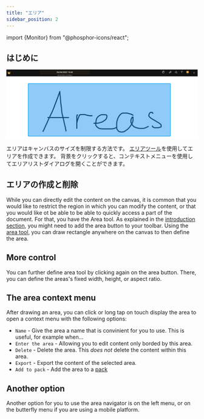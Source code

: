 ```yaml
---
title: "エリア"
sidebar_position: 2
---
```


import {Monitor} from "@phosphor-icons/react";


## はじめに

![エリア](area.png)

エリアはキャンバスのサイズを制限する方法です。 [エリアツール](tools/area.md)を使用してエリアを作成できます。 背景をクリックすると、コンテキストメニューを使用してエリアリストダイアログを開くことができます。

## エリアの作成と削除

While you can directly edit the content on the canvas, it is common that you would like to restrict the region in which you can modify the content, or that you would like ot be able to be able to quickly access a part of the document. For that, you have the <Monitor/> Area tool. As explained in the [introduction section](README.md), you might need to add the <Monitor/> area button to your toolbar. Using the [area tool](tools/area.md), you can draw rectangle anywhere on the canvas to then define the area.

## More control

You can further define area tool by clicking again on the <Monitor/> area button. There, you can define the areas's fixed width, height, or aspect ratio.

## The area context menu

 After drawing an area, you can click or long tap on touch display the area to open a context menu with the following options:

* `Name` - Give the area a name that is convinient for you to use. This is useful, for example when...
* `Enter the area` - Allowing you to edit content only borded by this area.
* `Delete` - Delete the area. This *does not* delete the content within this area.
* `Export` - Export the content of the selected area.
* `Add to pack` - Add the area to a [pack](pack)

## Another option

Another option for you to use the area navigator is on the left menu, or on the butterfly menu if you are using a mobile platform. 


